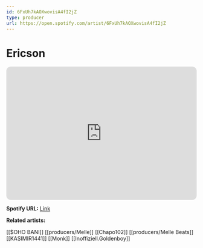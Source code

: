 ```yaml
---
id: 6FxUh7kAOXwovisA4fI2jZ
type: producer
url: https://open.spotify.com/artist/6FxUh7kAOXwovisA4fI2jZ
---
```

# Ericson

<iframe style="border-radius:12px" src="https://open.spotify.com/embed/artist/6FxUh7kAOXwovisA4fI2jZ" width="100%" height="352" frameBorder="0" allowfullscreen="" allow="autoplay; clipboard-write; encrypted-media; fullscreen; picture-in-picture" loading="lazy"></iframe>

**Spotify URL:** [Link](https://open.spotify.com/artist/6FxUh7kAOXwovisA4fI2jZ)

**Related artists:**

[[$OHO BANI]]
[[producers/Melle]]
[[Chapo102]]
[[producers/Melle Beats]]
[[KASIMIR1441]]
[[Monk]]
[[Inoffiziell.Goldenboy]]
